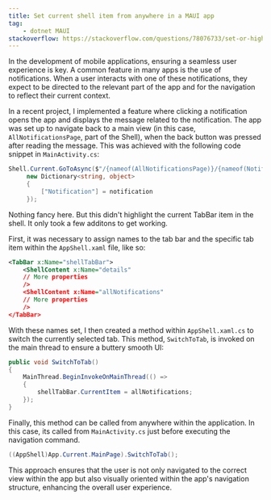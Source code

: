 ```yaml
---
title: Set current shell item from anywhere in a MAUI app
tag:
    - dotnet MAUI
stackoverflow: https://stackoverflow.com/questions/78076733/set-or-highlight-a-specific-shell-tabbar-item-after-navigation
---
```


In the development of mobile applications, ensuring a seamless user experience is key. A common feature in many apps is the use of notifications. When a user interacts with one of these notifications, they expect to be directed to the relevant part of the app and for the navigation to reflect their current context. 

In a recent project, I implemented a feature where clicking a notification opens the app and displays the message related to the notification. The app was set up to navigate back to a main view (in this case, `AllNotificationsPage`, part of the Shell), when the back button was pressed after reading the message. This was achieved with the following code snippet in `MainActivity.cs`:

```csharp
Shell.Current.GoToAsync($"/{nameof(AllNotificationsPage)}/{nameof(NotificationPage)}", true,
     new Dictionary<string, object>
     {
         ["Notification"] = notification
     });
```

Nothing fancy here. But this didn't highlight the current TabBar item in the shell. It only took a few additons to get working. 

First, it was necessary to assign names to the tab bar and the specific tab item within the `AppShell.xaml` file, like so:

```xml
<TabBar x:Name="shellTabBar">
    <ShellContent x:Name="details" 
    // More properties
    />
    <ShellContent x:Name="allNotifications" 
    // More properties
    />
</TabBar>
```

With these names set, I then created a method within `AppShell.xaml.cs` to switch the currently selected tab. This method, `SwitchToTab`, is invoked on the main thread to ensure a buttery smooth UI:

```csharp
public void SwitchToTab()
{
    MainThread.BeginInvokeOnMainThread(() =>
    {
        shellTabBar.CurrentItem = allNotifications;
    });
}
```

Finally, this method can be called from anywhere within the application. In this case, its called from `MainActivity.cs` just before executing the navigation command.

```csharp
((AppShell)App.Current.MainPage).SwitchToTab();
```

This approach ensures that the user is not only navigated to the correct view within the app but also visually oriented within the app's navigation structure, enhancing the overall user experience.
